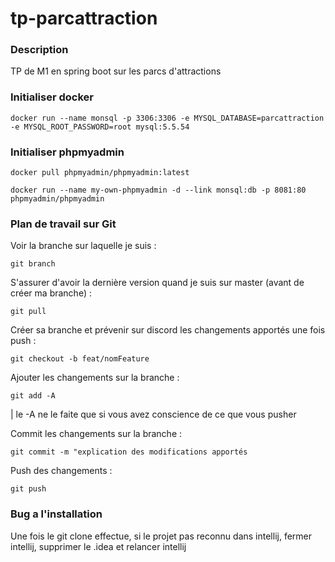 # tp-parcattraction

### Description
TP de M1 en spring boot sur les parcs d'attractions

### Initialiser docker
```
docker run --name monsql -p 3306:3306 -e MYSQL_DATABASE=parcattraction -e MYSQL_ROOT_PASSWORD=root mysql:5.5.54
```

### Initialiser phpmyadmin
```
docker pull phpmyadmin/phpmyadmin:latest

docker run --name my-own-phpmyadmin -d --link monsql:db -p 8081:80 phpmyadmin/phpmyadmin
```

### Plan de travail sur Git
Voir la branche sur laquelle je suis :
```
git branch
```
S'assurer d'avoir la dernière version quand je suis sur master (avant de créer ma branche) :
```
git pull
```
Créer sa branche et prévenir sur discord les changements apportés une fois push :
```
git checkout -b feat/nomFeature
```
Ajouter les changements sur la branche :
```
git add -A
```
| le -A ne le faite que si vous avez conscience de ce que vous pusher

Commit les changements sur la branche :
```
git commit -m "explication des modifications apportés
```
Push des changements :
```
git push
```

### Bug a l'installation
Une fois le git clone effectue, si le projet pas reconnu dans intellij, fermer intellij, supprimer le .idea et relancer intellij